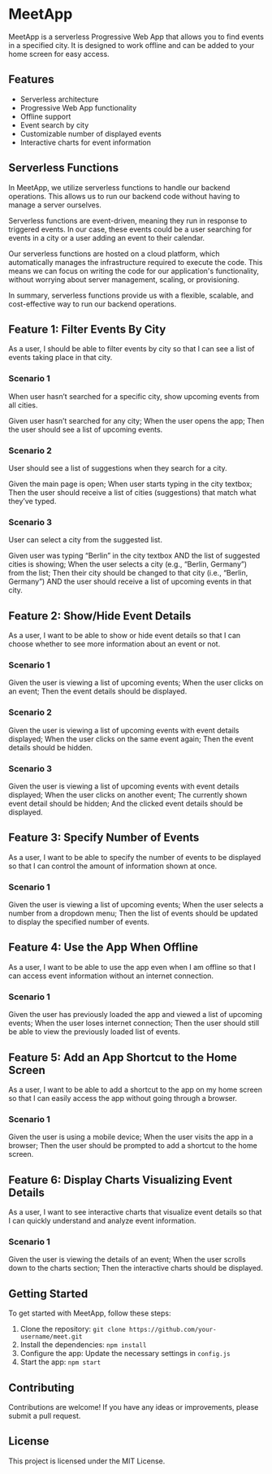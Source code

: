 # MeetApp

MeetApp is a serverless Progressive Web App that allows you to find events in a specified city. It is designed to work offline and can be added to your home screen for easy access.

## Features

- Serverless architecture
- Progressive Web App functionality
- Offline support
- Event search by city
- Customizable number of displayed events
- Interactive charts for event information

## Serverless Functions

In MeetApp, we utilize serverless functions to handle our backend operations. This allows us to run our backend code without having to manage a server ourselves.

Serverless functions are event-driven, meaning they run in response to triggered events. In our case, these events could be a user searching for events in a city or a user adding an event to their calendar.

Our serverless functions are hosted on a cloud platform, which automatically manages the infrastructure required to execute the code. This means we can focus on writing the code for our application's functionality, without worrying about server management, scaling, or provisioning.

In summary, serverless functions provide us with a flexible, scalable, and cost-effective way to run our backend operations.

## Feature 1: Filter Events By City

As a user, I should be able to filter events by city so that I can see a list of events taking place in that city.

### Scenario 1

When user hasn’t searched for a specific city, show upcoming events from all cities.

Given user hasn’t searched for any city;
When the user opens the app;
Then the user should see a list of upcoming events.

### Scenario 2

User should see a list of suggestions when they search for a city.

Given the main page is open;
When user starts typing in the city textbox;
Then the user should receive a list of cities (suggestions) that match what they’ve typed.

### Scenario 3

User can select a city from the suggested list.

Given user was typing “Berlin” in the city textbox AND the list of suggested cities is showing;
When the user selects a city (e.g., “Berlin, Germany”) from the list;
Then their city should be changed to that city (i.e., “Berlin, Germany”) AND the user should receive a list of upcoming events in that city.

## Feature 2: Show/Hide Event Details

As a user, I want to be able to show or hide event details so that I can choose whether to see more information about an event or not.

### Scenario 1

Given the user is viewing a list of upcoming events;
When the user clicks on an event;
Then the event details should be displayed.

### Scenario 2

Given the user is viewing a list of upcoming events with event details displayed;
When the user clicks on the same event again;
Then the event details should be hidden.

### Scenario 3

Given the user is viewing a list of upcoming events with event details displayed;
When the user clicks on another event;
The currently shown event detail should be hidden;
And the clicked event details should be displayed.

## Feature 3: Specify Number of Events

As a user, I want to be able to specify the number of events to be displayed so that I can control the amount of information shown at once.

### Scenario 1

Given the user is viewing a list of upcoming events;
When the user selects a number from a dropdown menu;
Then the list of events should be updated to display the specified number of events.

## Feature 4: Use the App When Offline

As a user, I want to be able to use the app even when I am offline so that I can access event information without an internet connection.

### Scenario 1

Given the user has previously loaded the app and viewed a list of upcoming events;
When the user loses internet connection;
Then the user should still be able to view the previously loaded list of events.

## Feature 5: Add an App Shortcut to the Home Screen

As a user, I want to be able to add a shortcut to the app on my home screen so that I can easily access the app without going through a browser.

### Scenario 1

Given the user is using a mobile device;
When the user visits the app in a browser;
Then the user should be prompted to add a shortcut to the home screen.

## Feature 6: Display Charts Visualizing Event Details

As a user, I want to see interactive charts that visualize event details so that I can quickly understand and analyze event information.

### Scenario 1

Given the user is viewing the details of an event;
When the user scrolls down to the charts section;
Then the interactive charts should be displayed.

## Getting Started

To get started with MeetApp, follow these steps:

1. Clone the repository: `git clone https://github.com/your-username/meet.git`
2. Install the dependencies: `npm install`
3. Configure the app: Update the necessary settings in `config.js`
4. Start the app: `npm start`

## Contributing

Contributions are welcome! If you have any ideas or improvements, please submit a pull request.

## License

This project is licensed under the MIT License.
